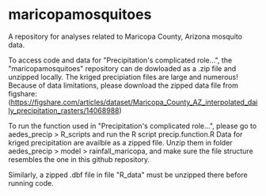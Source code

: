 # maricopamosquitoes
A repository for analyses related to Maricopa County, Arizona mosquito data.

To access code and data for "Precipitation's complicated role...", the "maricopamosquitoes" repository can de dowloaded as a .zip file and unzipped locally.
The kriged precipiation files are large and numerous! Because of data limitations, please download the zipped data file from figshare:
(https://figshare.com/articles/dataset/Maricopa_County_AZ_interpolated_daily_precipitation_rasters/14068988)

To run the function used in "Precipitation's complicated role...", please go to aedes_precip > R_scripts and run the R script precip.function.R
Data for kriged precipitation are availble as a zipped file. Unzip them in folder
aedes_precip > model > rainfall_maricopa, and make sure the file structure resembles the one in this github repository.

Similarly, a zipped .dbf file in file "R_data"  must be unzipped there before running code. 
